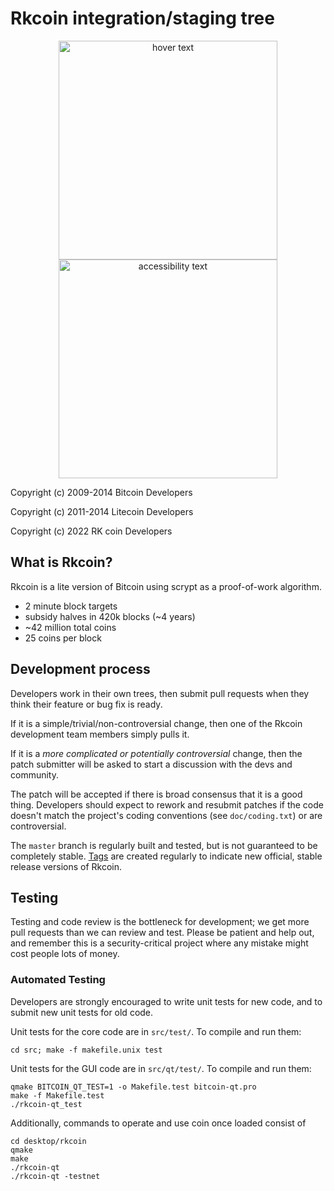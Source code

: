 Rkcoin integration/staging tree                                                              
================================
<p align="center">
  <img src="your_relative_path_here" width="350" title="hover text">
  <img src="https://drive.google.com/uc?export=view&id=1HHf5UcRDp1b5If_NdkXX-JyPAZ6DcRxj" width="350" alt="accessibility text">
</p>
Copyright (c) 2009-2014 Bitcoin Developers

Copyright (c) 2011-2014 Litecoin Developers

Copyright (c) 2022 RK coin Developers

What is Rkcoin?
----------------

Rkcoin is a lite version of Bitcoin using scrypt as a proof-of-work algorithm.
 - 2 minute block targets
 - subsidy halves in 420k blocks (~4 years)
 - ~42 million total coins
 - 25 coins per block




Development process
-------------------

Developers work in their own trees, then submit pull requests when they think
their feature or bug fix is ready.

If it is a simple/trivial/non-controversial change, then one of the Rkcoin
development team members simply pulls it.

If it is a *more complicated or potentially controversial* change, then the patch
submitter will be asked to start a discussion with the devs and community.

The patch will be accepted if there is broad consensus that it is a good thing.
Developers should expect to rework and resubmit patches if the code doesn't
match the project's coding conventions (see `doc/coding.txt`) or are
controversial.

The `master` branch is regularly built and tested, but is not guaranteed to be
completely stable. [Tags](https://github.com/rkcoin-project/rkcoin/tags) are created
regularly to indicate new official, stable release versions of Rkcoin.

Testing
-------

Testing and code review is the bottleneck for development; we get more pull
requests than we can review and test. Please be patient and help out, and
remember this is a security-critical project where any mistake might cost people
lots of money.

### Automated Testing

Developers are strongly encouraged to write unit tests for new code, and to
submit new unit tests for old code.

Unit tests for the core code are in `src/test/`. To compile and run them:

    cd src; make -f makefile.unix test

Unit tests for the GUI code are in `src/qt/test/`. To compile and run them:

    qmake BITCOIN_QT_TEST=1 -o Makefile.test bitcoin-qt.pro
    make -f Makefile.test
    ./rkcoin-qt_test
    
Additionally, commands to operate and use coin once loaded consist of 

    cd desktop/rkcoin 
    qmake
    make
    ./rkcoin-qt
    ./rkcoin-qt -testnet

